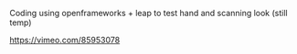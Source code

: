 Coding using openframeworks + leap to test hand and scanning look (still temp)

https://vimeo.com/85953078


